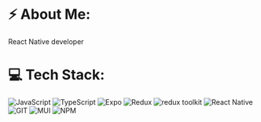 # ⚡️ About Me:
React Native developer


# 💻 Tech Stack:
![JavaScript](https://img.shields.io/badge/javascript-%23323330.svg?style=flat&logo=javascript&logoColor=%23F7DF1E) ![TypeScript](https://img.shields.io/badge/typescript-%23007ACC.svg?style=flat&logo=typescript&logoColor=white) ![Expo](https://img.shields.io/badge/expo-1C1E24?style=flat&logo=expo&logoColor=#D04A37) ![Redux](https://img.shields.io/badge/redux-%23593d88.svg?style=flat&logo=redux&logoColor=white) ![redux toolkit](https://img.shields.io/badge/redux%20toolkit-%23764abc?logo=redux) ![React Native](https://img.shields.io/badge/react_native-%2320232a.svg?style=flat&logo=react&logoColor=%2361DAFB) ![GIT](https://img.shields.io/badge/git-fc6d26?style=flat&logo=git&logoColor=white) ![MUI](https://img.shields.io/badge/mui-%230081CB.svg?style=flat&logo=mui&logoColor=white) ![NPM](https://img.shields.io/badge/npm-%23CB3837.svg?style=flat&logo=npm&logoColor=white)
